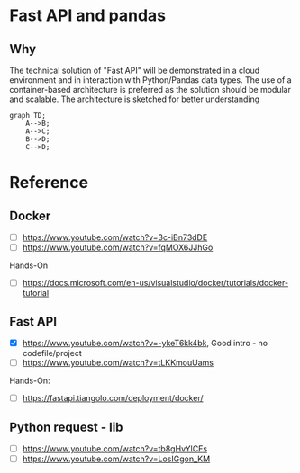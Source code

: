 # Fast API and pandas

## Why

The technical solution of "Fast API" will be demonstrated in a cloud environment and in interaction with Python/Pandas data types. The use of a container-based architecture is preferred as the solution should be modular and scalable. The architecture is sketched for better understanding

```mermaid
graph TD;
    A-->B;
    A-->C;
    B-->D;
    C-->D;
```

# Reference

## Docker

- [ ] <https://www.youtube.com/watch?v=3c-iBn73dDE>
- [ ] <https://www.youtube.com/watch?v=fqMOX6JJhGo>

Hands-On

- [ ] <https://docs.microsoft.com/en-us/visualstudio/docker/tutorials/docker-tutorial>

## Fast API

- [x] <https://www.youtube.com/watch?v=-ykeT6kk4bk>, Good intro - no codefile/project
- [ ] <https://www.youtube.com/watch?v=tLKKmouUams>

Hands-On:

- [ ] <https://fastapi.tiangolo.com/deployment/docker/>

## Python request - lib

- [ ] <https://www.youtube.com/watch?v=tb8gHvYlCFs>
- [ ] <https://www.youtube.com/watch?v=LosIGgon_KM>
